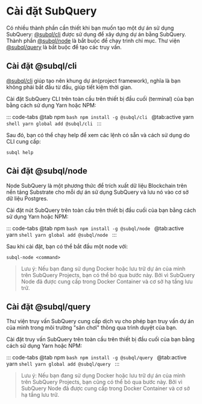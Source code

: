 # Cài đặt SubQuery

Có nhiều thành phần cần thiết khi bạn muốn tạo một dự án sử dụng SubQuery: [@subql/cli](https://github.com/subquery/subql/tree/docs-new-section/packages/cli) được sử dụng để xây dựng dự án bằng SubQuery. Thành phần [@subql/node](https://github.com/subquery/subql/tree/docs-new-section/packages/node) là bắt buộc để chạy trình chỉ mục. Thư viện [@subql/query](https://github.com/subquery/subql/tree/docs-new-section/packages/query) là bắt buộc để tạo các truy vấn.

## Cài đặt @subql/cli

[@subql/cli](https://github.com/subquery/subql/tree/docs-new-section/packages/cli) giúp tạo nên khung dự án(project framework), nghĩa là bạn không phải bắt đầu từ đầu, giúp tiết kiệm thời gian.

Cài đặt SubQuery CLI trên toàn cầu trên thiết bị đầu cuối (terminal) của bạn bằng cách sử dụng Yarn hoặc NPM:

::: code-tabs @tab npm `bash npm install -g @subql/cli `
@tab:active yarn `shell yarn global add @subql/cli ` :::

Sau đó, bạn có thể chạy help để xem các lệnh có sẵn và cách sử dụng do CLI cung cấp:

```shell
subql help
```

## Cài đặt @subql/node

Node SubQuery là một phương thức để trích xuất dữ liệu Blockchain trên nền tảng Substrate cho mỗi dự án sử dụng SubQuery và lưu nó vào cơ sở dữ liệu Postgres.

Cài đặt nút SubQuery trên toàn cầu trên thiết bị đầu cuối của bạn bằng cách sử dụng Yarn hoặc NPM:

::: code-tabs @tab npm `bash npm install -g @subql/node `
@tab:active yarn `shell yarn global add @subql/node ` :::

Sau khi cài đặt, bạn có thể bắt đầu một node với:

```shell
subql-node <command>
```

> Lưu ý: Nếu bạn đang sử dụng Docker hoặc lưu trữ dự án của mình trên SubQuery Projects, bạn có thể bỏ qua bước này. Bởi vì SubQuery Node đã được cung cấp trong Docker Container và cơ sở hạ tầng lưu trữ.

## Cài đặt @subql/query

Thư viện truy vấn SubQuery cung cấp dịch vụ cho phép bạn truy vấn dự án của mình trong môi trường "sân chơi" thông qua trình duyệt của bạn.

Cài đặt truy vấn SubQuery trên toàn cầu trên thiết bị đầu cuối của bạn bằng cách sử dụng Yarn hoặc NPM:

::: code-tabs @tab npm `bash npm install -g @subql/query `
@tab:active yarn `shell yarn global add @subql/query ` :::

> Lưu ý: Nếu bạn đang sử dụng Docker hoặc lưu trữ dự án của mình trên SubQuery Projects, bạn cũng có thể bỏ qua bước này. Bởi vì SubQuery Node đã được cung cấp trong Docker Container và cơ sở hạ tầng lưu trữ.
